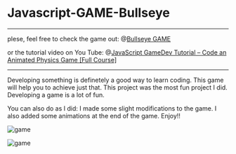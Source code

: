 # Javascript-GAME-Bullseye

---

plese, feel free to check the game out: @[Bullseye GAME](https://gid-lamim.github.io/Javascript-GAME-Bullseye/)

or the tutorial video on You Tube: @[JavaScript GameDev Tutorial – Code an Animated Physics Game [Full Course]](https://www.youtube.com/watch?v=U34l-Xz5ynU&list=LL&index=22)

---

Developing something is definetely a good way to learn coding. This game will help you to achieve just that. 
This project was the most fun project I did. Developing a game is a lot of fun. 

You can also do as I did: I made some slight modifications to the game. I also added some animations at the end of the game. Enjoy!!

![game](./image/snapshot-1.png)

![game](./image/snapshot-2.png)
